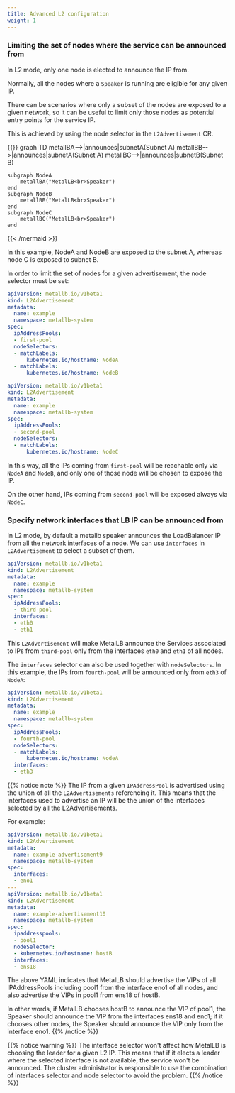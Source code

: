 ```yaml
---
title: Advanced L2 configuration
weight: 1
---
```


### Limiting the set of nodes where the service can be announced from

In L2 mode, only one node is elected to announce the IP from.

Normally, all the nodes where a `Speaker` is running are eligible for any given IP.

There can be scenarios where only a subset of the nodes are exposed to a given network, so
it can be useful to limit only those nodes as potential entry points for the service IP.

This is achieved by using the node selector in the `L2Advertisement` CR.

{{<mermaid align="center">}}
graph TD
    metallBA-->|announces|subnetA(Subnet A)
    metallBB-->|announces|subnetA(Subnet A)
    metallBC-->|announces|subnetB(Subnet B)

    subgraph NodeA
        metallBA("MetalLB<br>Speaker")
    end
    subgraph NodeB
        metallBB("MetalLB<br>Speaker")
    end
    subgraph NodeC
        metallBC("MetalLB<br>Speaker")
    end

{{< /mermaid >}}

In this example, NodeA and NodeB are exposed to the subnet A, whereas node C is exposed to subnet B.

In order to limit the set of nodes for a given advertisement, the node selector must be set:

```yaml
apiVersion: metallb.io/v1beta1
kind: L2Advertisement
metadata:
  name: example
  namespace: metallb-system
spec:
  ipAddressPools:
  - first-pool
  nodeSelectors:
  - matchLabels:
      kubernetes.io/hostname: NodeA
  - matchLabels:
      kubernetes.io/hostname: NodeB
```

```yaml
apiVersion: metallb.io/v1beta1
kind: L2Advertisement
metadata:
  name: example
  namespace: metallb-system
spec:
  ipAddressPools:
  - second-pool
  nodeSelectors:
  - matchLabels:
      kubernetes.io/hostname: NodeC
```

In this way, all the IPs coming from `first-pool` will be reachable only via `NodeA`
and `NodeB`, and only one of those node will be chosen to expose the IP.

On the other hand, IPs coming from `second-pool` will be exposed always via `NodeC`.

### Specify network interfaces that LB IP can be announced from

In L2 mode, by default a metallb speaker announces the LoadBalancer IP from all the network interfaces of a node. We can use `interfaces` in `L2Advertisement` to select a subset of them.

```yaml
apiVersion: metallb.io/v1beta1
kind: L2Advertisement
metadata:
  name: example
  namespace: metallb-system
spec:
  ipAddressPools:
  - third-pool
  interfaces:
  - eth0
  - eth1
```

This `L2Advertisement` will make MetalLB announce the Services associated to IPs from `third-pool` only from the interfaces `eth0` and `eth1` of all nodes.

The `interfaces` selector can also be used together with `nodeSelectors`. In this example, the IPs from `fourth-pool` will be announced only from `eth3` of `NodeA`:

```yaml
apiVersion: metallb.io/v1beta1
kind: L2Advertisement
metadata:
  name: example
  namespace: metallb-system
spec:
  ipAddressPools:
  - fourth-pool
  nodeSelectors:
  - matchLabels:
      kubernetes.io/hostname: NodeA
  interfaces:
  - eth3
```

{{% notice note %}}
The IP from a given `IPAddressPool` is advertised using the union of all the `L2Advertisements` referencing it.
This means that the interfaces used to advertise an IP will be the union of the interfaces selected by all the L2Advertisements.

For example:

```yaml
apiVersion: metallb.io/v1beta1
kind: L2Advertisement
metadata:
  name: example-advertisement9
  namespace: metallb-system
spec:
  interfaces:
  - eno1
---
apiVersion: metallb.io/v1beta1
kind: L2Advertisement
metadata:
  name: example-advertisement10
  namespace: metallb-system
spec:
  ipaddresspools:
  - pool1
  nodeSelector:
  - kubernetes.io/hostname: hostB
  interfaces:
  - ens18
```

The above YAML indicates that MetalLB should advertise the VIPs of all IPAddressPools including pool1 from the interface eno1 of all nodes, and also advertise the VIPs in pool1 from ens18 of hostB.

In other words, if MetalLB chooses hostB to announce the VIP of pool1, the Speaker should announce the VIP from the interfaces ens18 and eno1; if it chooses other nodes, the Speaker should announce the VIP only from the interface eno1.
{{% /notice %}}

{{% notice warning %}}
The interface selector won't affect how MetalLB is choosing the leader for a given L2 IP. This means that if it elects a leader where the selected interface is not available, the service won't be announced. The cluster administrator is responsible to use the combination of interfaces selector and node selector to avoid the problem.
{{% /notice %}}
